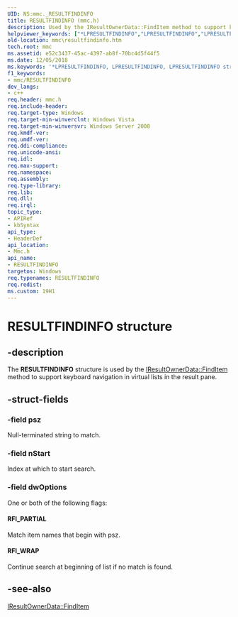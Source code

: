 ```yaml
---
UID: NS:mmc._RESULTFINDINFO
title: RESULTFINDINFO (mmc.h)
description: Used by the IResultOwnerData::FindItem method to support keyboard navigation in virtual lists in the result pane.helpviewer_keywords: ["*LPRESULTFINDINFO","LPRESULTFINDINFO","LPRESULTFINDINFO structure pointer [MMC]","RESULTFINDINFO","RESULTFINDINFO structure [MMC]","RFI_PARTIAL","RFI_WRAP","_slate_resultfindinfo","mmc.resultfindinfo","mmc/LPRESULTFINDINFO","mmc/RESULTFINDINFO"]
old-location: mmc\resultfindinfo.htm
tech.root: mmc
ms.assetid: e52c3437-45ac-4397-ab8f-70bc4d5f44f5
ms.date: 12/05/2018
ms.keywords: '*LPRESULTFINDINFO, LPRESULTFINDINFO, LPRESULTFINDINFO structure pointer [MMC], RESULTFINDINFO, RESULTFINDINFO structure [MMC], RFI_PARTIAL, RFI_WRAP, _slate_resultfindinfo, mmc.resultfindinfo, mmc/LPRESULTFINDINFO, mmc/RESULTFINDINFO'
f1_keywords:
- mmc/RESULTFINDINFO
dev_langs:
- c++
req.header: mmc.h
req.include-header: 
req.target-type: Windows
req.target-min-winverclnt: Windows Vista
req.target-min-winversvr: Windows Server 2008
req.kmdf-ver: 
req.umdf-ver: 
req.ddi-compliance: 
req.unicode-ansi: 
req.idl: 
req.max-support: 
req.namespace: 
req.assembly: 
req.type-library: 
req.lib: 
req.dll: 
req.irql: 
topic_type:
- APIRef
- kbSyntax
api_type:
- HeaderDef
api_location:
- Mmc.h
api_name:
- RESULTFINDINFO
targetos: Windows
req.typenames: RESULTFINDINFO
req.redist: 
ms.custom: 19H1
---
```


# RESULTFINDINFO structure


## -description


The 
<b>RESULTFINDINFO</b> structure is used by the 
<a href="https://docs.microsoft.com/windows/desktop/api/mmc/nf-mmc-iresultownerdata-finditem">IResultOwnerData::FindItem</a> method to support keyboard navigation in virtual lists in the result pane.


## -struct-fields




### -field psz

Null-terminated string to match.


### -field nStart

Index at which to start search.


### -field dwOptions

One or both of the following flags:



#### RFI_PARTIAL

Match item names that begin with psz.



#### RFI_WRAP

Continue search at beginning of list if no match is found.


## -see-also




<a href="https://docs.microsoft.com/windows/desktop/api/mmc/nf-mmc-iresultownerdata-finditem">IResultOwnerData::FindItem</a>
 

 

